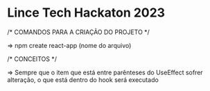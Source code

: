 # Lince Tech Hackaton 2023
<Projeto de desenvolvimento para o Hackaton />

/* COMANDOS PARA A CRIAÇÃO DO PROJETO */

=> npm create react-app (nome do arquivo)

/* CONCEITOS */

=> Sempre que o item que está entre parênteses do UseEffect sofrer alteração, o que está dentro do hook será executado
